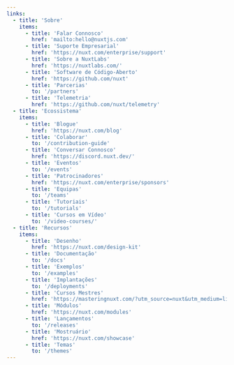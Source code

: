 ```yaml
---
links:
  - title: 'Sobre'
    items:
      - title: 'Falar Connosco'
        href: 'mailto:hello@nuxtjs.com'
      - title: 'Suporte Empresarial'
        href: 'https://nuxt.com/enterprise/support'
      - title: 'Sobre a NuxtLabs'
        href: 'https://nuxtlabs.com/'
      - title: 'Software de Código-Aberto'
        href: 'https://github.com/nuxt'
      - title: 'Parcerias'
        to: '/partners'
      - title: 'Telemetria'
        href: 'https://github.com/nuxt/telemetry'
  - title: 'Ecossistema'
    items:
      - title: 'Blogue'
        href: 'https://nuxt.com/blog'
      - title: 'Colaborar'
        to: '/contribution-guide'
      - title: 'Conversar Connosco'
        href: 'https://discord.nuxt.dev/'
      - title: 'Eventos'
        to: '/events'
      - title: 'Patrocinadores'
        href: 'https://nuxt.com/enterprise/sponsors'
      - title: 'Equipas'
        to: '/teams'
      - title: 'Tutoriais'
        to: '/tutorials'
      - title: 'Cursos em Vídeo'
        to: '/video-courses/'
  - title: 'Recursos'
    items:
      - title: 'Desenho'
        href: 'https://nuxt.com/design-kit'
      - title: 'Documentação'
        to: '/docs'
      - title: 'Exemplos'
        to: '/examples'
      - title: 'Implantações'
        to: '/deployments'
      - title: 'Cursos Mestres'
        href: 'https://masteringnuxt.com/?utm_source=nuxt&utm_medium=link&utm_campaign=nsite'
      - title: 'Módulos'
        href: 'https://nuxt.com/modules'
      - title: 'Lançamentos'
        to: '/releases'
      - title: 'Mostruário'
        href: 'https://nuxt.com/showcase'
      - title: 'Temas'
        to: '/themes'
---
```

